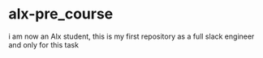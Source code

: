 # alx-pre_course
i am now an Alx student, this is my first repository as a full slack engineer 
and only for this task
